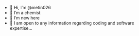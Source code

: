 - 👋 Hi, I’m @metin026
- 👀 I’m a chemist
- 🌱 I’m new here
- 💞️ I am open to any information regarding coding and software expertise...
<!---
metin026/metin026 is a ✨ special ✨ repository because its `README.md` (this file) appears on your GitHub profile.
You can click the Preview link to take a look at your changes.
--->
